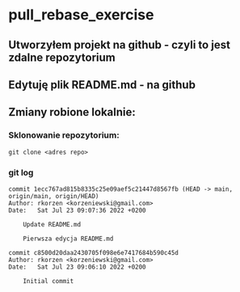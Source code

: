 # pull_rebase_exercise

## Utworzyłem projekt na github - czyli to jest zdalne repozytorium

## Edytuję plik README.md - na github

## Zmiany robione lokalnie:

### Sklonowanie repozytorium:

    git clone <adres repo>

### git log

    commit 1ecc767ad815b8335c25e09aef5c21447d8567fb (HEAD -> main, origin/main, origin/HEAD)
    Author: rkorzen <korzeniewski@gmail.com>
    Date:   Sat Jul 23 09:07:36 2022 +0200

        Update README.md

        Pierwsza edycja README.md

    commit c8500d20daa2430705f098e6e7417684b590c45d
    Author: rkorzen <korzeniewski@gmail.com>
    Date:   Sat Jul 23 09:06:10 2022 +0200

        Initial commit